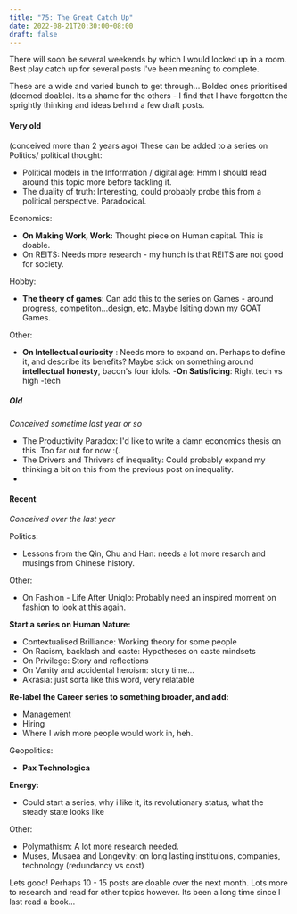 ```yaml
---
title: "75: The Great Catch Up"
date: 2022-08-21T20:30:00+08:00
draft: false
---
```


There will soon be several weekends by which I would locked up in a room. Best play catch up for several posts I've been meaning to complete. 

These are a wide and varied bunch to get through... Bolded ones prioritised (deemed doable). Its a shame for the others - I find that I have forgotten the sprightly thinking and ideas behind a few draft posts.  

#### Very old 
(conceived more than 2 years ago)
These can be added to a series on Politics/ political thought:
- Political models in the Information / digital age: Hmm I should read around this topic more before tackling it.
- The duality of truth: Interesting, could probably probe this from a political perspective. Paradoxical.


Economics:
- **On Making Work, Work:** Thought piece on Human capital. This is doable. 
- On REITS: Needs more research - my hunch is that REITS are not good for society. 

Hobby:
- **The theory of games**: Can add this to the series on Games - around progress, competiton...design, etc.  Maybe lsiting down my GOAT Games. 

Other: 
- **On Intellectual curiosity** :  Needs more to expand on. Perhaps to define it, and describe its benefits? Maybe stick on something around **intellectual honesty**, bacon's four idols.
-**On Satisficing**:  Right tech vs high -tech

##### Old
*Conceived sometime last year or so*
- The Productivity Paradox: I'd like to write a damn economics thesis on this. Too far out for now :(.
- The Drivers and Thrivers of inequality: Could probably expand my thinking a bit on this from the previous post on inequality. 
- 

#### Recent
*Conceived over the last year*

Politics: 
- Lessons from the Qin, Chu and Han: needs a lot more resarch and musings from Chinese history.

Other: 
- On Fashion - Life After Uniqlo: Probably need an inspired moment on fashion to look at this again.

**Start a series on Human Nature:**
- Contextualised Brilliance: Working theory for some people
- On Racism, backlash and caste: Hypotheses on caste mindsets
- On Privilege: Story and reflections
- On Vanity and accidental heroism: story time...
- Akrasia: just sorta like this word, very relatable


**Re-label the Career series to something broader, and add:**
- Management
- Hiring
- Where I wish more people would work in, heh.

Geopolitics:
- **Pax Technologica**

**Energy:**
- Could start a series, why i like it, its revolutionary status, what the steady state looks like

Other:
- Polymathism: A lot more research needed.
- Muses, Musaea and Longevity: on long lasting instituions, companies, technology (redundancy vs cost)


Lets gooo! Perhaps 10 - 15 posts are doable over the next month. Lots more to research and read for other topics however. Its been a long time since I last read a book...

